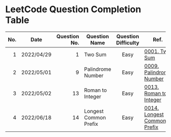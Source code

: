 # LeetCode Question Completion Table

| No. | Date       | Question No. | Question Name         | Question Difficulty | Ref.                                                                       |                            My Attempt                             |
| --: | ---------- | -----------: | --------------------- | :-----------------: | -------------------------------------------------------------------------- | :---------------------------------------------------------------: |
|   1 | 2022/04/29 |            1 | Two Sum               |        Easy         | [0001. Two Sum](/questions/0001-Two-Sum/qa.md)                             |        [JS](/questions/0001-Two-Sum/myattempt/20220429.js)        |
|   2 | 2022/05/01 |            9 | Palindrome Number     |        Easy         | [0009. Palindrome Number](/questions/0009-Palindrome-Number/qa.md)         |   [JS](/questions/0009-Palindrome-Number/myattempt/20220501.js)   |
|   3 | 2022/05/02 |           13 | Roman to Integer      |        Easy         | [0013. Roman to Integer](/questions/0013-Roman-to-Integer/qa.md)           |   [JS](/questions/0013-Roman-to-Integer/myattempt/20220502.js)    |
|   4 | 2022/06/18 |           14 | Longest Common Prefix |        Easy         | [0014. Longest Common Prefix](/questions/0014-Longest-Common-Prefix/qa.md) | [JS](/questions/0014-Longest-Common-Prefix/myattempt/20220503.js) |
